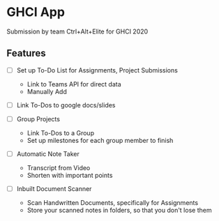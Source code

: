 # GHCI App
Submission by team Ctrl+Alt+Elite for GHCI 2020

## Features

- [ ] Set up To-Do List for Assignments, Project Submissions
  - Link to Teams API for direct data
  - Manually Add
 
- [ ] Link To-Dos to google docs/slides

- [ ] Group Projects
  - Link To-Dos to a Group
  - Set up milestones for each group member to finish

- [ ] Automatic Note Taker
  - Transcript from Video
  - Shorten with important points
  
- [ ] Inbuilt Document Scanner
   - Scan Handwritten Documents, specifically for Assignments
   - Store your scanned notes in folders, so that you don't lose them
  
